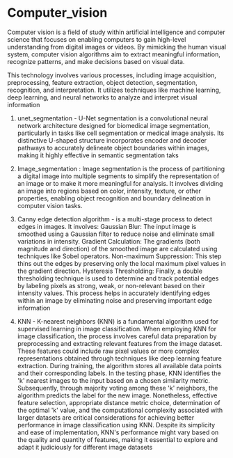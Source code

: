 # Computer_vision

Computer vision is a field of study within artificial intelligence and computer science that focuses on enabling computers to gain high-level understanding from digital images or videos. By mimicking the human visual system, computer vision algorithms aim to extract meaningful information, recognize patterns, and make decisions based on visual data.

This technology involves various processes, including image acquisition, preprocessing, feature extraction, object detection, segmentation, recognition, and interpretation. It utilizes techniques like machine learning, deep learning, and neural networks to analyze and interpret visual information

1. unet_segmentation - U-Net segmentation is a convolutional neural network architecture designed for biomedical image segmentation, particularly in tasks like cell segmentation or medical image analysis. Its distinctive U-shaped structure incorporates encoder and decoder pathways to accurately delineate object boundaries within images, making it highly effective in semantic segmentation taks

2. Image_segmentation : Image segmentation is the process of partitioning a digital image into multiple segments to simplify the representation of an image or to make it more meaningful for analysis. It involves dividing an image into regions based on color, intensity, texture, or other properties, enabling object recognition and boundary delineation in computer vision tasks.

3. Canny edge detection algorithm - is a multi-stage process to detect edges in images.
   It involves:
Gaussian Blur: The input image is smoothed using a Gaussian filter to reduce noise and eliminate small variations in intensity.
Gradient Calculation: The gradients (both magnitude and direction) of the smoothed image are calculated using techniques like Sobel operators.
Non-maximum Suppression: This step thins out the edges by preserving only the local maximum pixel values in the gradient direction.
Hysteresis Thresholding: Finally, a double thresholding technique is used to determine and track potential edges by labeling pixels as strong, weak, or non-relevant based on their intensity values.
This process helps in accurately identifying edges within an image by eliminating noise and preserving important edge information

4. KNN - K-nearest neighbors (KNN) is a fundamental algorithm used for supervised learning in image classification. When employing KNN for image classification, the process involves careful data preparation by preprocessing and extracting relevant features from the image dataset. These features could include raw pixel values or more complex representations obtained through techniques like deep learning feature extraction. During training, the algorithm stores all available data points and their corresponding labels. In the testing phase, KNN identifies the 'k' nearest images to the input based on a chosen similarity metric. Subsequently, through majority voting among these 'k' neighbors, the algorithm predicts the label for the new image. Nonetheless, effective feature selection, appropriate distance metric choice, determination of the optimal 'k' value, and the computational complexity associated with larger datasets are critical considerations for achieving better performance in image classification using KNN. Despite its simplicity and ease of implementation, KNN's performance might vary based on the quality and quantity of features, making it essential to explore and adapt it judiciously for different image datasets
